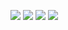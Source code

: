 <!-- 
![sven0906's github stats](https://github-readme-stats.vercel.app/api?username=sven0906&show_icons=true)
[![sven0906's github stats](https://github-readme-stats.vercel.app/api/top-langs/?username=sven0906&show_icons=true&hide_border=true&title_color=004386&icon_color=004386&layout=compact)](https://github.com/sven0906)
-->

<img src="https://img.shields.io/badge/Python-3776AB?style=flat-square&logo=Python&logoColor=white"/> <img src="https://img.shields.io/badge/Django-092E20?style=flat-square&logo=Django&logoColor=white"/> <img src="https://img.shields.io/badge/JavaScript-F7DF1E?style=flat-square&logo=JavaScript&logoColor=white"/> <img src="https://img.shields.io/badge/React-F7DF1E?style=flat-square&logo=React&logoColor=white"/>

<!--
**sven0906/sven0906** is a ✨ _special_ ✨ repository because its `README.md` (this file) appears on your GitHub profile.

Here are some ideas to get you started:

- 🔭 I’m currently working on ...
- 🌱 I’m currently learning ...
- 👯 I’m looking to collaborate on ...
- 🤔 I’m looking for help with ...
- 💬 Ask me about ...
- 📫 How to reach me: ...
- 😄 Pronouns: ...
- ⚡ Fun fact: ...
-->
